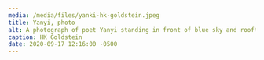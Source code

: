 ```yaml
---
media: /media/files/yanki-hk-goldstein.jpeg
title: Yanyi, photo
alt: A photograph of poet Yanyi standing in front of blue sky and rooftops.
caption: HK Goldstein
date: 2020-09-17 12:16:00 -0500
---
```

